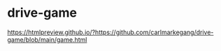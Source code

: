 # drive-game
https://htmlpreview.github.io/?https://github.com/carlmarkegang/drive-game/blob/main/game.html

